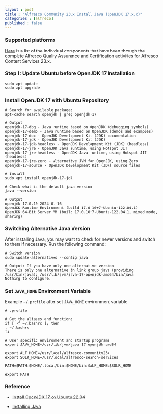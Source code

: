 ```yaml
---
layout : post
title : "Alfresco Community 23.x Install Java (OpenJDK 17.x.x)"
categories : [alfreco]
published : false
---
```

### Supported platforms
[Here](https://docs.alfresco.com/content-services/latest/support/) is a list of the individual components that have been through the complete Alfresco Quality Assurance and Certification activities for Alfresco Content Services 23.x. 

### Step 1: Update Ubuntu before OpenJDK 17 Installation

```shell
sudo apt update
sudo apt upgrade
```

### Install OpenJDK 17 with Ubuntu Repository

```shell
# Search for available packages 
apt-cache search openjdk | grep openjdk-17

# Output
openjdk-17-dbg - Java runtime based on OpenJDK (debugging symbols)
openjdk-17-demo - Java runtime based on OpenJDK (demos and examples)
openjdk-17-doc - OpenJDK Development Kit (JDK) documentation
openjdk-17-jdk - OpenJDK Development Kit (JDK)
openjdk-17-jdk-headless - OpenJDK Development Kit (JDK) (headless)
openjdk-17-jre - OpenJDK Java runtime, using Hotspot JIT
openjdk-17-jre-headless - OpenJDK Java runtime, using Hotspot JIT (headless)
openjdk-17-jre-zero - Alternative JVM for OpenJDK, using Zero
openjdk-17-source - OpenJDK Development Kit (JDK) source files

# Install
sudo apt install openjdk-17-jdk

# Check what is the default java version
java --version

# Output
openjdk 17.0.10 2024-01-16
OpenJDK Runtime Environment (build 17.0.10+7-Ubuntu-122.04.1)
OpenJDK 64-Bit Server VM (build 17.0.10+7-Ubuntu-122.04.1, mixed mode, sharing)

```

### Switching Alternative Java Version

After installing Java, you may want to check for newer versions and switch to them if necessary. Run the following command: 

```shell
# Switch version
sudo update-alternatives --config java

# Output: If you have only one alternative version
There is only one alternative in link group java (providing /usr/bin/java): /usr/lib/jvm/java-17-openjdk-amd64/bin/java
Nothing to configure.
```

### Set `JAVA_HOME` Environment Variable
Example `~/.profile` after set `JAVA_HOME` environment variable

```shell
# .profile

# Get the aliases and functions
if [ -f ~/.bashrc ]; then
. ~/.bashrc
fi

# User specific environment and startup programs
export JAVA_HOME=/usr/lib/jvm/java-17-openjdk-amd64

export ALF_HOME=/usr/local/alfresco-community23x
export SOLR_HOME=/usr/local/alfresco-search-services

PATH=$PATH:$HOME/.local/bin:$HOME/bin:$ALF_HOME:$SOLR_HOME

export PATH
```


### Reference

* [Install OpenJDK 17 on Ubuntu 22.04](https://www.linuxcapable.com/how-to-install-openjdk-17-on-ubuntu-linux/)

* [Installing Java](https://javaworld-abhinav.blogspot.com/2021/06/setup-acs70-ass201-and-transformation-service.html#setup-java11-centos)
